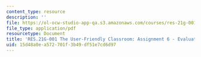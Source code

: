 ```yaml
---
content_type: resource
description: ''
file: https://ol-ocw-studio-app-qa.s3.amazonaws.com/courses/res-21g-001-the-user-friendly-classroom-fall-2020/15d48a0ea572701f3b49df51e7cd6d97_MITRES_21G_001F20_Assn6.pdf
file_type: application/pdf
resourcetype: Document
title: 'RES.21G-001 The User-Friendly Classroom: Assignment 6 - Evaluate Yourself'
uid: 15d48a0e-a572-701f-3b49-df51e7cd6d97
---
```

